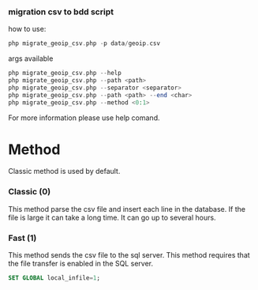 ### migration csv to bdd script 


how to use:

```php
php migrate_geoip_csv.php -p data/geoip.csv
```

args available

``` php
php migrate_geoip_csv.php --help 
php migrate_geoip_csv.php --path <path>
php migrate_geoip_csv.php --separator <separator>
php migrate_geoip_csv.php --path <path> --end <char>
php migrate_geoip_csv.php --method <0:1> 
```

For more information please use help comand.

# Method

Classic method is used by default.

### Classic (0)
This method parse the csv file and insert each line in the database.
If the file is large it can take a long time. It can go up to several hours.

### Fast (1)
This method sends the csv file to the sql server. This method requires that the file transfer is enabled in the SQL server.
```sql
SET GLOBAL local_infile=1;
```
